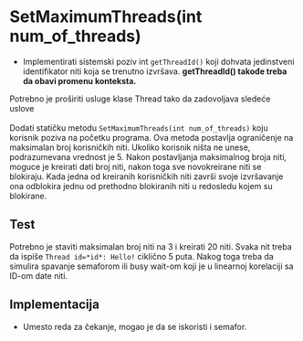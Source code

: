 # SetMaximumThreads(int num_of_threads)

* Implementirati sistemski poziv int `getThreadId()` koji dohvata jedinstveni identifikator niti koja se trenutno izvršava. **getThreadId() takođe treba da obavi promenu konteksta.**

Potrebno je proširiti usluge klase Thread tako da zadovoljava sledeće uslove
<br></br>
Dodati statičku metodu `SetMaximumThreads(int num_of_threads)` koju korisnik poziva na početku programa. Ova metoda postavlja ograničenje na maksimalan broj korisničkih niti. Ukoliko korisnik ništa ne unese, podrazumevana vrednost je 5.
Nakon postavljanja maksimalnog broja niti, moguce je kreirati dati broj niti, nakon toga sve novokreirane niti se blokiraju. Kada jedna od kreiranih korisničkih niti završi svoje izvršavanje ona odblokira jednu od prethodno blokiranih niti u redosledu kojem su blokirane.

## Test

Potrebno je staviti maksimalan broj niti na 3 i kreirati 20 niti. Svaka nit treba da ispiše `Thread id=*id*: Hello!` ciklično 5 puta. Nakog toga treba da simulira spavanje semaforom ili busy wait-om koji je u linearnoj korelaciji sa ID-om date niti.

## Implementacija

* Umesto reda za čekanje, mogao je da se iskoristi i semafor.